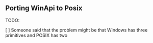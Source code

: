 Porting WinApi to Posix
-
TODO:

[ ] Someone said that the problem might be that Windows has three primitives and POSIX has two

